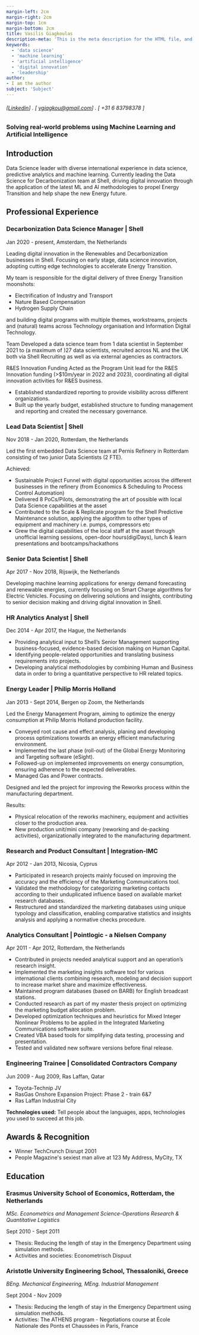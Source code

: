 ```yaml
---
margin-left: 2cm
margin-right: 2cm
margin-top: 1cm
margin-bottom: 2cm
title: Vasilis Giagkoulas
description-meta: 'This is the meta description for the HTML file, and one day the PDF file, for better SEO?'
keywords:
  - 'data science'
  - 'machine learning'
  - 'artificial intelligence'
  - 'digital innovation'
  - 'leadership'
author:
- I am the author
subject: 'Subject'
---
```

###### [[Linkedin](https://linkedin.com.vgiagkoulas)] . [ vgiagkou@gmail.com] . [ +31 6 83798378 ]

### Solving real-world problems using Machine Learning and Artificial Intelligence

## Introduction
Data Science leader with diverse international experience in data science, predictive analytics and machine learning. 
Currently leading the Data Science for Decarbonization team at Shell, driving digital innovation through the application of the latest ML and AI methodologies to propel Energy Transition and help shape the new Energy future.

## Professional Experience

### Decarbonization Data Science Manager | Shell

Jan 2020 - present, Amsterdam, the Netherlands

Leading digital innovation in the Renewables and Decarbonization businesses in Shell.
Focusing on early stage, data science innovation, adopting cutting edge technologies to accelerate Energy Transition.

My team is responsible for the digital delivery of three Energy Transition moonshots:
- Electrification of Industry and Transport
- Nature Based Compensation
- Hydrogen Supply Chain

and building digital programs with multiple themes, workstreams, projects and (natural) teams across Technology organisation and Information Digital Technology.

Team
Developed a data science team from 1 data scientist in September 2021 to (a maximum of )27 data scientists, recruited across NL and the UK both via Shell Recruiting as well as via external agencies as contractors.

R&ES Innovation Funding
Acted as the Program Unit lead for the R&ES Innovation funding (>$10m/year in 2022 and 2023), coordinating all digital innovation activities for R&ES business. 
- Established standardized reporting to provide visibility across different organizations.
- Built up the yearly budget, established structure to funding management and reporting and created the necessary governance.

### Lead Data Scientist | Shell
Nov 2018 - Jan 2020, Rotterdam, the Netherlands

Led the first embedded Data Science team at Pernis Refinery in Rotterdam consisting of two junior Data Scientists (2 FTE).

Achieved:
- Sustainable Project Funnel with digital opportunities across the different businesses in the refinery (from Economics & Scheduling to Process Control Automation)
- Delivered 8 PoCs/Pilots, demonstrating the art of possible with local Data Science capabilities at the asset
- Contributed to the Scale & Replicate program for the Shell Predictive Maintenance solution, applying the algorithm to other types of equipment and machinery i.e. pumps, compressors etc 
- Grew the digital capabilities of the local staff at the asset through unofficial learning sessions, open-door hours(digiDays), lunch & learn presentations and bootcamps/hackathons

### Senior Data Scientist | Shell

Apr 2017 - Nov 2018, Rijswijk, the Netherlands

Developing machine learning applications for energy demand forecasting and renewable energies, currently focusing on Smart Charge algorithms for Electric Vehicles. Focusing on delivering solutions and insights, contributing to senior decision making and driving digital innovation in Shell.

### HR Analytics Analyst | Shell

Dec 2014 - Apr 2017, the Hague, the Netherlands

- Providing analytical input to Shell’s Senior Management supporting business-focused, evidence-based decision making on Human Capital.
- Identifying people-related opportunities and translating business requirements into projects.
- Developing analytical methodologies by combining Human and Business data in order to bring a quantitative perspective to HR related topics.

### Energy Leader | Philip Morris Holland

Jan 2013 - Sept 2014, Bergen op Zoom, the Netherlands

Led the Energy Management Program, aiming to optimize the energy consumption at Philip Morris Holland production facility. 

- Conveyed root cause and effect analysis, planing and developing process optimizations towards an energy efficient manufacturing environment. 
- Implemented the last phase (roll-out) of the Global Energy Monitoring and Targeting software (eSight).
- Followed-up on implemented improvements on energy consumption, ensuring adherence to the expected deliverables.
- Managed Gas and Power contracts.

Designed and led the project for improving the Reworks process within the manufacturing department. 

Results:
- Physical relocation of the reworks machinery, equipment and activities closer to the production area.
- New production unit/mini company (reworking and de-packing activities), organizationally integrated to the manufacturing department.

### Research and Product Consultant | Integration-IMC

Apr 2012 - Jan 2013, Nicosia, Cyprus

- Participated in research projects mainly focused on improving the accuracy and the efficiency of the Marketing Communications tool. 
- Validated the methodology for categorizing marketing contacts according to their unduplicated influence based on available market research databases. 
- Restructured and standardized the marketing databases using unique typology and classification, enabling comparative statistics and insights analysis and applying a normative checks procedure.

### Analytics Consultant | Pointlogic - a Nielsen Company

Apr 2011 - Apr 2012, Rotterdam, the Netherlands

- Contributed in projects needed analytical support and an operation’s research insight. 
- Implemented the marketing insights software tool for various international clients combining research, modeling and decision support to increase market share and maximize effectiveness. 
- Maintained program databases (based on BARB) for English broadcast stations.
- Conducted research as part of my master thesis project on optimizing the marketing budget allocation problem. 
- Developed optimization techniques and heuristics for Mixed Integer Nonlinear Problems to be applied in the Integrated Marketing Communications software suite.
- Created VBA based tools for simplifying data testing, processing and presentation. 
- Tested and validated new software versions before final release.

### Engineering Trainee | Consolidated Contractors Company
Jun 2009 - Aug 2009, Ras Laffan, Qatar

- Toyota-Technip JV
- RasGas Onshore Expansion Project: Phase 2 - train 6&7
- Ras Laffan Industrial City

**Technologies used:** Tell people about the languages, apps, technologies you used to succeed at this job.

## Awards & Recognition

- Winner TechCrunch Disrupt 2001
- People Magazine's sexiest man alive at 123 My Address, MyCity, TX

## Education

### Erasmus University School of Economics, Rotterdam, the Netherlands
_MSc. Econometrics and Management Science-Operations Research & Quantitative Logistics_

Sept 2010 - Sept 2011
- Thesis: Reducing the length of stay in the Emergency Department using simulation methods. 
- Activities and societies: Econometrisch Dispuut

### Aristotle University Engineering School, Thessaloniki, Greece
_BEng. Mechanical Engineering, MEng. Industrial Management_

Sept 2004 - Nov 2009
- Thesis: Reducing the length of stay in the Emergency Department using simulation methods. 
- Activities: The ATHENS program - Negotiations course at École Nationale des Ponts et Chaussées in Paris, France 
